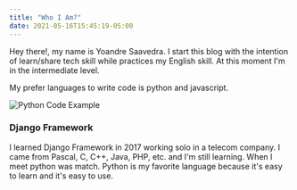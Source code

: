 ```yaml
---
title: "Who I Am?"
date: 2021-05-16T15:45:19-05:00
---
```


Hey there!, my name is Yoandre Saavedra. I start this blog with the intention of learn/share tech skill while practices my English skill.
At this moment I'm in the intermediate level.

My prefer languages to write code is python and javascript.

![Python Code Example](/blog/python-image.jpg)

### Django Framework
I learned Django Framework in 2017 working solo in a telecom company. I came from Pascal, C, C++, Java, PHP, etc. and I'm still learning. When I meet python was match. Python is my favorite language because it's easy to learn and it's easy to use.